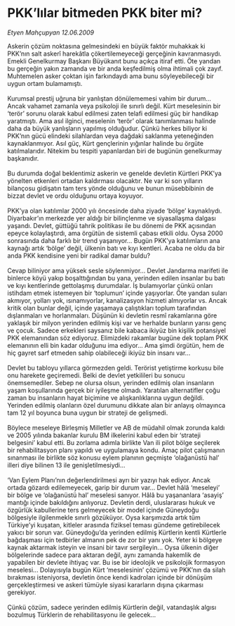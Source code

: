 # PKK’lılar bitmeden PKK biter mi?

*Etyen Mahçupyan 12.06.2009*

<div class="taraf_structure_2col_1zq">
<div class="margen_n">



 <p>Askerin çözüm noktasına gelmesindeki en büyük faktör muhakkak ki PKK’nın salt askerî harekâtla çökertilemeyeceği gerçeğinin kavranmasıydı. Emekli Genelkurmay Başkanı Büyükanıt bunu açıkça itiraf etti. Öte yandan bu gerçeğin yakın zamanda ve bir anda keşfedilmiş olma ihtimali çok zayıf. Muhtemelen asker çoktan işin farkındaydı ama bunu söyleyebileceği bir uygun ortam bulamamıştı. <br/><br/>Kurumsal prestij uğruna bir yanlıştan dönülememesi vahim bir durum... Ancak vahamet zamanla veya psikoloji ile sınırlı değil. Kürt meselesinin bir ‘terör’ sorunu olarak kabul edilmesi zaten telafi edilmesi güç bir handikap yaratmıştı. Ama asıl ilginci, meselenin ‘terör’ olarak tanımlanması halinde daha da büyük yanlışların yapılmış olduğudur. Çünkü herkes biliyor ki PKK’nın gücü elindeki silahlardan veya dağdaki saklanma yeteneğinden kaynaklanmıyor. Asıl güç, Kürt gençlerinin yığınlar halinde bu örgüte katılmalarıdır. Nitekim bu tespiti yapanlardan biri de bugünün genelkurmay başkanıdır. <br/><br/>Bu durumda doğal beklentimiz askerin ve genelde devletin Kürtleri PKK’ya yönelten etkenleri ortadan kaldırması olacaktır. Ne var ki son yılların bilançosu gidişatın tam ters yönde olduğunu ve bunun müsebbibinin de bizzat devlet ve ordu olduğunu ortaya koyuyor. <br/><br/>PKK’ya olan katılımlar 2000 yılı öncesinde daha ziyade ‘bölge’ kaynaklıydı. Diyarbakır’ın merkezde yer aldığı bir bilinçlenme ve siyasallaşma dalgası yaşandı. Devlet, güttüğü tahrik politikası ile bu dönemi de PKK açısından epeyce kolaylaştırdı, ama örgütün de sistemli çabası etkili oldu. Oysa 2000 sonrasında daha farklı bir trend yaşanıyor... Bugün PKK’ya katılımların ana kaynağı artık ‘bölge’ değil, ülkenin batı ve kıyı kentleri. Acaba ne oldu da bir anda PKK kendisine yeni bir radikal damar buldu? <br/><br/>Cevap biliniyor ama yüksek sesle söylenmiyor... Devlet Jandarma marifeti ile binlerce köyü yakıp boşalttığından bu yana, yerinden edilen insanlar bu batı ve kıyı kentlerinde gettolaşmış durumdalar. İş bulamıyorlar çünkü onları istihdam etmek istemeyen bir ‘toplumun’ içinde yaşıyorlar. Öte yandan suları akmıyor, yolları yok, ısınamıyorlar, kanalizasyon hizmeti almıyorlar vs. Ancak kritik olan bunlar değil, içinde yaşamaya çalıştıkları toplum tarafından dışlanmaları ve horlanmaları. Düşünün ki devletin resmî rakamlarına göre yaklaşık bir milyon yerinden edilmiş kişi var ve herhalde bunların yarısı genç ve çocuk. Sadece erkekleri saysanız bile kabaca ikiyüz bin kişilik potansiyel PKK elemanından söz ediyoruz. Elimizdeki rakamlar bugüne dek toplam PKK elemanının elli bin kadar olduğunu ima ediyor... Ama şimdi örgütün, hem de hiç gayret sarf etmeden sahip olabileceği ikiyüz bin insanı var... <br/><br/>Devlet bu tabloyu yıllarca görmezden geldi. Terörist yetiştirme korkusu bile onu harekete geçiremedi. Belki de devlet yetkilileri bu sonucu önemsemediler. Sebep ne olursa olsun, yerinden edilmiş olan insanların yaşam koşullarında gerçek bir iyileşme olmadı. Yaratılan alternatifler çoğu zaman bu insanların hayat biçimine ve alışkanlıklarına uygun değildi. Yerinden edilmiş olanların özel durumunu dikkate alan bir anlayış olmayınca tam 12 yıl boyunca buna uygun bir strateji de gelişmedi. <br/><br/>Böylece meseleye Birleşmiş Milletler ve AB de müdahil olmak zorunda kaldı ve 2005 yılında bakanlar kurulu BM ilkelerini kabul eden bir ‘strateji belgesini’ kabul etti. Bu zorlama adımla birlikte Van ili pilot bölge seçilerek bir rehabilitasyon planı yapıldı ve uygulamaya kondu. Amaç pilot çalışmanın sınanması ile birlikte söz konusu eylem planının geçmişte ‘olağanüstü hal’ illeri diye bilinen 13 ile genişletilmesiydi... <br/><br/>‘Van Eylem Planı’nın değerlendirilmesi ayrı bir yazıyı hak ediyor. Ancak ortada gözardı edilemeyecek, garip bir durum var... Devlet hâlâ ‘meseleyi’ bir bölge ve ‘olağanüstü hal’ meselesi sanıyor. Hâlâ bu yaşananlara ‘asayiş’ mantığı içinde bakıldığını anlıyoruz. Devletin derdi, uluslararası hukuk ve özgürlük kabullerine ters gelmeyecek bir model içinde Güneydoğu bölgesiyle ilgilenmekle sınırlı gözüküyor. Oysa karşımızda artık tüm Türkiye’yi kuşatan, kitleler arasında fiziksel teması gündeme getirebilecek yakıcı bir sorun var. Güneydoğu’da yerinden edilmiş Kürtlerin kentli Kürtlerle bağdaşması için tedbirler almanın pek de zor bir yanı yok. Yeter ki bölgeye kaynak aktarmak isteyin ve insani bir tavır sergileyin... Oysa ülkenin diğer bölgelerinde sadece para aktaran değil, aynı zamanda hakemlik de yapabilen bir devlete ihtiyaç var. Bu ise bir ideolojik ve psikolojik formasyon meselesi... Dolayısıyla bugün Kürt ‘meselesinin’ çözümü ve PKK’nın da silah bırakması isteniyorsa, devletin önce kendi kadroları içinde bir dönüşüm gerçekleştirmesi ve askeri tümüyle siyasi kararların dışına çıkarması gerekiyor. <br/><br/>Çünkü çözüm, sadece yerinden edilmiş Kürtlerin değil, vatandaşlık algısı bozulmuş Türklerin de rehabilitasyonu ile gelecek... </p>
<br/>
<br/>
<br/>



<br/>


<div id="taraf_not">
</div>

</div>


</div>
